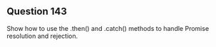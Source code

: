 ## Question 143
Show how to use the .then() and .catch() methods to handle Promise resolution and rejection.